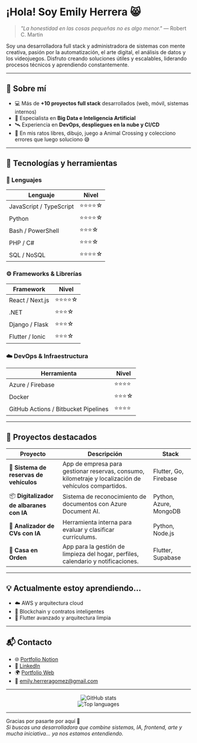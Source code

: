 # ¡Hola! Soy Emily Herrera 😸


> *"La honestidad en las cosas pequeñas no es algo menor."* — Robert C. Martin

Soy una desarrolladora full stack y administradora de sistemas con mente creativa, pasión por la automatización, el arte digital, el análisis de datos y los videojuegos. Disfruto creando soluciones útiles y escalables, liderando procesos técnicos y aprendiendo constantemente.

---

## 🚀 Sobre mí

- 💻 Más de **+10 proyectos full stack** desarrollados (web, móvil, sistemas internos)
- 🧠 Especialista en **Big Data e Inteligencia Artificial**
- 🛰️ Experiencia en **DevOps, despliegues en la nube y CI/CD**
- 🎨 En mis ratos libres, dibujo, juego a Animal Crossing y colecciono errores que luego soluciono 😅

---

## 🧰 Tecnologías y herramientas

### 🧠 Lenguajes

| Lenguaje     | Nivel |
|--------------|--------|
| JavaScript / TypeScript | ⭐⭐⭐⭐☆ |
| Python       | ⭐⭐⭐⭐☆ |
| Bash / PowerShell | ⭐⭐⭐☆ |
| PHP / C#     | ⭐⭐⭐☆ |
| SQL / NoSQL  | ⭐⭐⭐⭐☆ |

### ⚙️ Frameworks & Librerías

| Framework    | Nivel  |
|--------------|--------|
| React / Next.js | ⭐⭐⭐⭐☆ |
| .NET         | ⭐⭐⭐☆ |
| Django / Flask | ⭐⭐⭐☆ |
| Flutter / Ionic | ⭐⭐⭐☆ |

### ☁️ DevOps & Infraestructura

| Herramienta      | Nivel |
|------------------|-------|
| Azure / Firebase | ⭐⭐⭐⭐ |
| Docker           | ⭐⭐⭐☆ |
| GitHub Actions / Bitbucket Pipelines | ⭐⭐⭐⭐ |

---

## 🧩 Proyectos destacados

| Proyecto | Descripción | Stack |
|---------|-------------|-------|
| 🚗 **Sistema de reservas de vehículos** | App de empresa para gestionar reservas, consumo, kilometraje y localización de vehículos compartidos. | Flutter, Go, Firebase |
| 📦 **Digitalizador de albaranes con IA** | Sistema de reconocimiento de documentos con Azure Document AI. | Python, Azure, MongoDB |
| 🧠 **Analizador de CVs con IA** | Herramienta interna para evaluar y clasificar currículums. | Python, Node.js |
| 🧹 **Casa en Orden** | App para la gestión de limpieza del hogar, perfiles, calendario y notificaciones. | Flutter, Supabase |

---

## 💡 Actualmente estoy aprendiendo...

- ☁️ AWS y arquitectura cloud
- 🧩 Blockchain y contratos inteligentes
- 📱 Flutter avanzado y arquitectura limpia

---

## 📬 Contacto

- 🌐 [Portfolio Notion](https://mikaideas.notion.site/)
- 💼 [LinkedIn](https://www.linkedin.com/in/emilyehg/)
- 🌍 [Portfolio Web](https://portfolio-ackerman.vercel.app/)
- 📧 emily.herreragomez@gmail.com

---

<p align="center">
  <img src="https://github-readme-stats.vercel.app/api?username=MimikaAckerman&show_icons=true&theme=radical" alt="GitHub stats" />
  <br/>
  <img src="https://github-readme-stats.vercel.app/api/top-langs/?username=MimikaAckerman&layout=compact&theme=radical" alt="Top languages" />
</p>

---

Gracias por pasarte por aquí 🌟  
_Si buscas una desarrolladora que combine sistemas, IA, frontend, arte y mucha iniciativa... ya nos estamos entendiendo._
